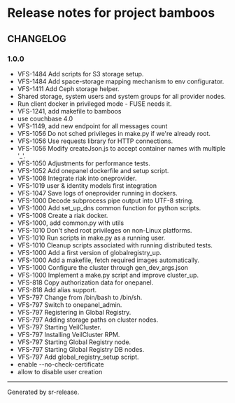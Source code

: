# Release notes for project bamboos


CHANGELOG
---------

### 1.0.0


* VFS-1484 Add scripts for S3 storage setup.
* VFS-1484 Add space-storage mapping mechanism to env configurator.
* VFS-1411 Add Ceph storage helper.
* Shared storage, system users and system groups for all provider nodes.
* Run client docker in privileged mode - FUSE needs it.
* VFS-1241, add makefile to bamboos
* use couchbase 4.0
* VFS-1149, add new endpoint for all messages count
* VFS-1056 Do not sched privileges in make.py if we're already root.
* VFS-1056 Use requests library for HTTP connections.
* VFS-1056 Modify createJson.js to accept container names with multiple '_'.
* VFS-1050 Adjustments for performance tests.
* VFS-1052 Add onepanel dockerfile and setup script.
* VFS-1008 Integrate riak into oneprovider.
* VFS-1019 user & identity models first integration
* VFS-1047 Save logs of oneprovider running in dockers.
* VFS-1000 Decode subprocess pipe output into UTF-8 string.
* VFS-1000 Add set_up_dns common function for python scripts.
* VFS-1008 Create a riak docker.
* VFS-1000, add common.py with utils
* VFS-1010 Don't shed root privileges on non-Linux platforms.
* VFS-1010 Run scripts in make.py as a running user.
* VFS-1010 Cleanup scripts associated with running distributed tests.
* VFS-1000 Add a first version of globalregistry_up.
* VFS-1000 Add a makefile, fetch required images automatically.
* VFS-1000 Configure the cluster through gen_dev_args.json
* VFS-1000 Implement a make.py script and improve cluster_up.
* VFS-818 Copy authorization data for onepanel.
* VFS-818 Add alias support.
* VFS-797 Change from /bin/bash to /bin/sh.
* VFS-797 Switch to onepanel_admin.
* VFS-797 Registering in Global Registry.
* VFS-797 Adding storage paths on cluster nodes.
* VFS-797 Starting VeilCluster.
* VFS-797 Installing VeilCluster RPM.
* VFS-797 Starting Global Registry node.
* VFS-797 Starting Global Registry DB nodes.
* VFS-797 Add global_registry_setup script.
* enable --no-check-certificate
* allow to disable user creation


________

Generated by sr-release. 
